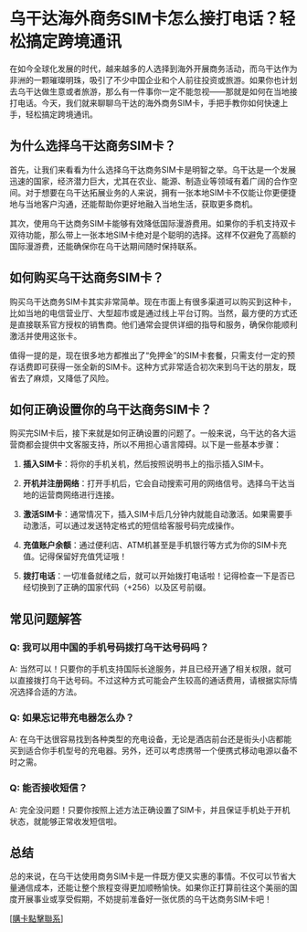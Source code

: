 # 乌干达海外商务SIM卡怎么接打电话？轻松搞定跨境通讯

在如今全球化发展的时代，越来越多的人选择到海外开展商务活动，而乌干达作为非洲的一颗璀璨明珠，吸引了不少中国企业和个人前往投资或旅游。如果你也计划去乌干达做生意或者旅游，那么有一件事你一定不能忽视——那就是如何在当地接打电话。今天，我们就来聊聊乌干达的海外商务SIM卡，手把手教你如何快速上手，轻松搞定跨境通讯。

## 为什么选择乌干达商务SIM卡？

首先，让我们来看看为什么选择乌干达商务SIM卡是明智之举。乌干达是一个发展迅速的国家，经济潜力巨大，尤其在农业、能源、制造业等领域有着广阔的合作空间。对于想要在乌干达拓展业务的人来说，拥有一张本地SIM卡不仅能让你更便捷地与当地客户沟通，还能帮助你更好地融入当地生活，获取更多商机。

其次，使用乌干达商务SIM卡能够有效降低国际漫游费用。如果你的手机支持双卡双待功能，那么带上一张本地SIM卡绝对是个聪明的选择。这样不仅避免了高额的国际漫游费，还能确保你在乌干达期间随时保持联系。

## 如何购买乌干达商务SIM卡？

购买乌干达商务SIM卡其实非常简单。现在市面上有很多渠道可以购买到这种卡，比如当地的电信营业厅、大型超市或是通过线上平台订购。当然，最方便的方式还是直接联系官方授权的销售商。他们通常会提供详细的指导和服务，确保你能顺利激活并使用这张卡。

值得一提的是，现在很多地方都推出了“免押金”的SIM卡套餐，只需支付一定的预存话费即可获得一张全新的SIM卡。这种方式非常适合初次来到乌干达的朋友，既省去了麻烦，又降低了风险。

## 如何正确设置你的乌干达商务SIM卡？

购买完SIM卡后，接下来就是如何正确设置的问题了。一般来说，乌干达的各大运营商都会提供中文客服支持，所以不用担心语言障碍。以下是一些基本步骤：

1. **插入SIM卡**：将你的手机关机，然后按照说明书上的指示插入SIM卡。
   
2. **开机并注册网络**：打开手机后，它会自动搜索可用的网络信号。选择乌干达当地的运营商网络进行连接。

3. **激活SIM卡**：通常情况下，插入SIM卡后几分钟内就能自动激活。如果需要手动激活，可以通过发送特定格式的短信给客服号码完成操作。

4. **充值账户余额**：通过便利店、ATM机甚至是手机银行等方式为你的SIM卡充值。记得保留好充值凭证哦！

5. **拨打电话**：一切准备就绪之后，就可以开始拨打电话啦！记得检查一下是否已经切换到了正确的国家代码（+256）以及区号前缀。

## 常见问题解答

### Q: 我可以用中国的手机号码拨打乌干达号码吗？
A: 当然可以！只要你的手机支持国际长途服务，并且已经开通了相关权限，就可以直接拨打乌干达号码。不过这种方式可能会产生较高的通话费用，请根据实际情况选择合适的方法。

### Q: 如果忘记带充电器怎么办？
A: 在乌干达很容易找到各种类型的充电设备，无论是酒店前台还是街头小店都能买到适合你手机型号的充电器。另外，还可以考虑携带一个便携式移动电源以备不时之需。

### Q: 能否接收短信？
A: 完全没问题！只要你按照上述方法正确设置了SIM卡，并且保证手机处于开机状态，就能够正常收发短信啦。

## 总结

总的来说，在乌干达使用商务SIM卡是一件既方便又实惠的事情。不仅可以节省大量通信成本，还能让整个旅程变得更加顺畅愉快。如果你正打算前往这个美丽的国度开展事业或享受假期，不妨提前准备好一张优质的乌干达商务SIM卡吧！

[[購卡點擊聯系](https://t.me/s/esim1088)]